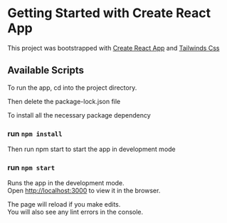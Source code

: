 # Getting Started with Create React App

This project was bootstrapped with [Create React App](https://github.com/facebook/create-react-app) and [Tailwinds Css](https://tailwindcss.com/)

## Available Scripts

To run the app, cd into the project directory.

Then delete the package-lock.json file

To install all the necessary package dependency
### run `npm install`

Then run npm start to start the app in development mode
### run `npm start`

Runs the app in the development mode.\
Open [http://localhost:3000](http://localhost:3000) to view it in the browser.

The page will reload if you make edits.\
You will also see any lint errors in the console.

